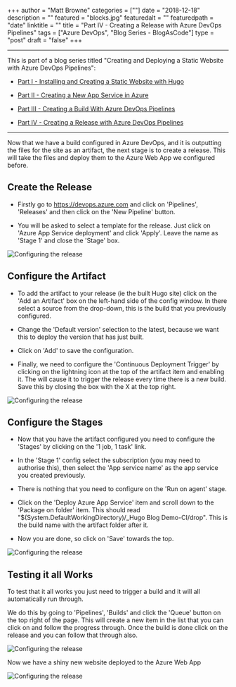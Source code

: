 +++
author = "Matt Browne"
categories = [""]
date = "2018-12-18"
description = ""
featured = "blocks.jpg"
featuredalt = ""
featuredpath = "date"
linktitle = ""
title = "Part IV - Creating a Release with Azure DevOps Pipelines"
tags = ["Azure DevOps", "Blog Series - BlogAsCode"]
type = "post"
draft = "false"
+++

---
This is part of a blog series titled "Creating and Deploying a Static Website with Azure DevOps Pipelines":

* [Part I - Installing and Creating a Static Website with Hugo](/blog/part-i-installing-and-creating-a-static-website-with-hugo/)

* [Part II - Creating a New App Service in Azure](/blog/part-ii-creating-a-new-app-service-in-azure/)

* [Part III - Creating a Build With Azure DevOps Pipelines](/blog/part-iii-creating-a-build-with-azure-devops-pipelines/)

* [Part IV - Creating a Release with Azure DevOps Pipelines](/blog/part-iv-creating-a-release-with-azure-devops-pipelines/)

---

Now that we have a build configured in Azure DevOps, and it is outputting the files for the site as an artifact, the next stage is to create a release.  This will take the files and deploy them to the Azure Web App we configured before.

## Create the Release

* Firstly go to https://devops.azure.com and click on 'Pipelines', 'Releases' and then click on the 'New Pipeline' button.

* You will be asked to select a template for the release.  Just click on 'Azure App Service deployment' and click 'Apply'.  Leave the name as 'Stage 1' and close the 'Stage' box.

![Configuring the release](/img/2018/12/AzureDevOps_Release_01.gif)

## Configure the Artifact

* To add the artifact to your release (ie the built Hugo site) click on the 'Add an Artifact' box on the left-hand side of the config window.  In there select a source from the drop-down, this is the build that you previously configured.

* Change the 'Default version' selection to the latest, because we want this to deploy the version that has just built.

* Click on 'Add' to save the configuration.

* Finally, we need to configure the 'Continuous Deployment Trigger' by clicking on the lightning icon at the top of the artifact item and enabling it.  The will cause it to trigger the release every time there is a new build.  Save this by closing the box with the X at the top right.

![Configuring the release](/img/2018/12/AzureDevOps_Release_03.gif)

## Configure the Stages

* Now that you have the artifact configured you need to configure the 'Stages' by clicking on the '1 job, 1 task' link.

* In the 'Stage 1' config select the subscription (you may need to authorise this), then select the 'App service name' as the app service you created previously.
* There is nothing that you need to configure on the 'Run on agent' stage.

* Click on the 'Deploy Azure App Service' item and scroll down to the 'Package on folder' item.  This should read "$(System.DefaultWorkingDirectory)/_Hugo Blog Demo-CI/drop".  This is the build name with the artifact folder after it.

* Now you are done, so click on 'Save' towards the top.

![Configuring the release](/img/2018/12/AzureDevOps_Release_04.gif)

## Testing it all Works

To test that it all works you just need to trigger a build and it will all automatically run through.

We do this by going to 'Pipelines', 'Builds' and click the 'Queue' button on the top right of the page.  This will create a new item in the list that you can click on and follow the progress through.  Once the build is done click on the release and you can follow that through also.

![Configuring the release](/img/2018/12/AzureDevOps_Release_05.gif)

Now we have a shiny new website deployed to the Azure Web App

![Configuring the release](/img/2018/12/AzureDevOps_Release_06.png)
